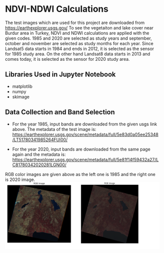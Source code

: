 # NDVI-NDWI Calculations
The test images which are used for this project are downloaded from https://earthexplorer.usgs.gov/
To see the vegetaiton and lake cover near Burdur area in Turkey, NDVI and NDWI calculations are applied with the given codes. 1985 and 2020 are selected as study years and september, october and november are selected as study months for each year. 
Since Landsat5 data starts in 1984 and ends in 2012, it is selected as the sensor for 1985 study area. On the other hand Landsat8 data starts in 2013 and comes today, it is selected as the sensor for 2020 study area. 


## Libraries Used in Jupyter Notebook
- matplotlib
- numpy
- skimage

## Data Collection and Band Selection
- For the year 1985, input bands are downloaded from the given usgs link above. The metadata of the test image is:
https://earthexplorer.usgs.gov/scene/metadata/full/5e83d0a05ee25348/LT51780341985264FUI00/

- For the year 2020, input bands are downloaded from the same page again and the metadata is:
https://earthexplorer.usgs.gov/scene/metadata/full/5e81f14f59432a27/LC81780342020281LGN00/

RGB color images are given above as the left one is 1985 and the right one is 2020 image.
 ![RGB](RGB.png)

